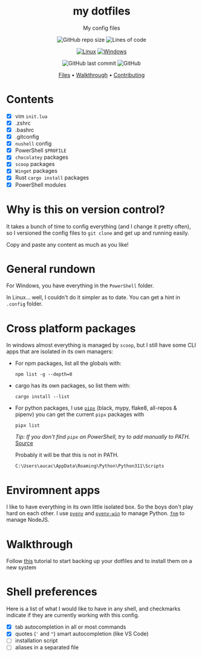 <div align="center">

# my dotfiles

My config files

![GitHub repo size](https://img.shields.io/github/repo-size/AucaCoyan/dotfiles)
![Lines of code](https://img.shields.io/tokei/lines/github/AucaCoyan/dotfiles)

[![Linux](https://svgshare.com/i/Zhy.svg)](https://svgshare.com/i/Zhy.svg)
[![Windows](https://badgen.net/badge/icon/windows?icon=windows&label)](https://badgen.net/badge/icon/windows?icon=windows&label)

![GitHub last commit](https://img.shields.io/github/last-commit/AucaCoyan/dotfiles)
![GitHub](https://img.shields.io/github/license/AucaCoyan/dotfiles)

[Files](#features) •
[Walkthrough](#walkthrough) •
[Contributing](#contributing)

</div>

# Contents

- [x] vim `init.lua`
- [x] .zshrc
- [x] .bashrc
- [x] .gitconfig
- [x] `nushell` config
- [x] PowerShell `$PROFILE`
- [x] `chocolatey` packages
- [x] `scoop` packages
- [x] `Winget` packages
- [x] Rust `cargo install` packages
- [x] PowerShell modules

# Why is this on version control?

It takes a bunch of time to config everything (and I change it pretty often), so I versioned the config files to `git clone` and get up and running easily.

Copy and paste any content as much as you like!

# General rundown

For Windows, you have everything in the `PowerShell` folder.

In Linux... well, I couldn't do it simpler as to date. You can get a hint in `.config` folder.

# Cross platform packages

In windows almost everything is managed by `scoop`, but I still have some CLI apps that are isolated in its own managers:

- For npm packages, list all the globals with:

  `npm list -g --depth=0`

- cargo has its own packages, so list them with:

  `cargo install --list`

- For python packages, I use [`pipx`](https://github.com/pypa/pipx) (black, mypy, flake8, all-repos & pipenv)
  you can get the current `pipx` packages with

  `pipx list`

  _Tip: If you don't find `pipx` on PowerShell, try to add manually to PATH_. [Source](https://stackoverflow.com/questions/69686581/the-term-pipx-is-not-recognized-as-the-name-of-a-cmdlet)

  Probably it will be that this is not in PATH.

  ```
  C:\Users\aucac\AppData\Roaming\Python\Python311\Scripts
  ```

# Enviromnent apps

I like to have everything in its own little isolated box. So the boys don't play hard on each other. I use [`pyenv`](https://github.com/pyenv/pyenv) and [`pyenv-win`](https://github.com/pyenv-win/pyenv-win) to manage Python. [`fnm`](https://github.com/Schniz/fnm) to manage NodeJS.

# Walkthrough

Follow [this](https://www.atlassian.com/git/tutorials/dotfiles) tutorial to start backing up your dotfiles and to install them on a new system

# Shell preferences

Here is a list of what I would like to have in any shell, and checkmarks indicate if they are currently working with this config.

- [x] tab autocompletion in all or most commands
- [x] quotes (`'` and `"`) smart autocompletion (like VS Code)
- [ ] installation script
- [ ] aliases in a separated file
